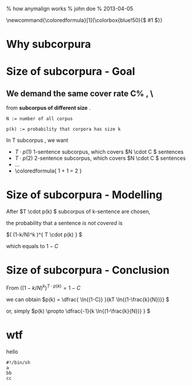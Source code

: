 % how anymalign works
% john doe
% 2013-04-05

\newcommand{\coloredformula}[1]{\colorbox{blue!50}{$ #1 $}}

# Why subcorpura

# Size of subcorpura - Goal

## We demand the same cover rate C% ,    \
from **subcorpus of different size** .

`N := number of all corpus`

`p(k) := probability that corpora has size k`

In T subcorpus , we want

- $T \cdot p(1)$ 1-sentence subcorpus, which covers $N \cdot C $ sentences
- $T \cdot p(2)$ 2-sentence subcorpus, which covers $N \cdot C $ sentences
- ...
- \coloredformula{ 1 + 1 = 2 }

# Size of subcorpura - Modelling

After $T \cdot p(k) $ subcorpus of k-sentence are chosen,

the probability that a sentence *is not covered* is

$( (1-k/N)^k )^{ T \cdot p(k) } $

which equals to $1 - C$

# Size of subcorpura - Conclusion

From $( (1-k/N)^k )^{ T \cdot p(k) } = 1 - C$

we can obtain $p(k) = \dfrac{ \ln{(1-C)} }{kT \ln{(1-\frac{k}{N})}} $

or, simply $p(k) \propto \dfrac{-1}{k \ln{(1-\frac{k}{N})} } $

# wtf

hello


    #!/bin/sh
    a
    bb
    cc
